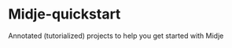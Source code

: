 Midje-quickstart
================

Annotated (tutorialized) projects to help you get started with Midje